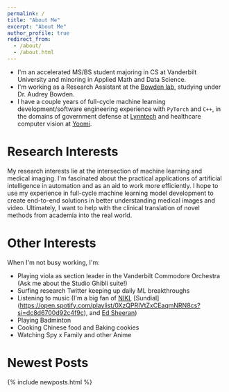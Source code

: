 ```yaml
---
permalink: /
title: "About Me"
excerpt: "About Me"
author_profile: true
redirect_from: 
  - /about/
  - /about.html
---
```


* I'm an accelerated MS/BS student majoring in CS at Vanderbilt University and minoring in Applied Math and Data Science.
* I'm working as a Research Assistant at the [Bowden lab](https://lab.vanderbilt.edu/bowdenlab/), studying under Dr. Audrey Bowden.
* I have a couple years of full-cycle machine learning development/software engineering experience with `PyTorch` and `C++`, in the domains of government defense at [Lynntech](https://www.lynntech.com/) and healthcare computer vision at [Yoomi](https://yoomi.health/).

# Research Interests
My research interests lie at the intersection of machine learning and medical imaging. I'm fascinated about the practical applications of artificial intelligence in automation and as an aid to work more efficiently. I hope to use my experience in full-cycle machine learning model development to create end-to-end solutions in better understanding medical images and video. Ultimately, I want to help with the clinical translation of novel methods from academia into the real world. 
# Other Interests
When I'm not busy working, I'm:
* Playing viola as section leader in the Vanderbilt Commodore Orchestra (Ask me about the Studio Ghibli suite!)
* Surfing research Twitter keeping up daily ML breakthroughs
* Listening to music (I'm a big fan of [NIKI](https://open.spotify.com/playlist/37i9dQZF1DWT47jrFbmL3z?si=e0134c75caa14969), [Sundial] (https://open.spotify.com/playlist/0XzQPRIVtZxCEaqmNRN8cs?si=dc8d6700d92c4f9c), and [Ed Sheeran](https://open.spotify.com/playlist/37i9dQZF1DWWxPM4nWdhyI?si=6d5cf70ceaa64a05))
* Playing Badminton 
* Cooking Chinese food and Baking cookies
* Watching Spy x Family and other Anime

# Newest Posts
{% include newposts.html %}
